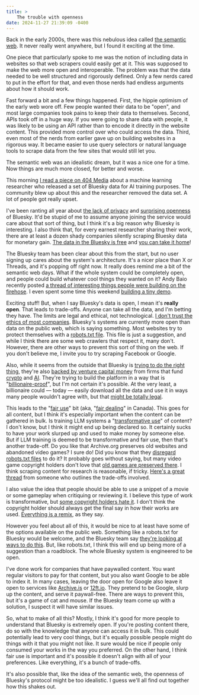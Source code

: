 ```yaml
---
title: >
    The trouble with openness
date: 2024-11-27 21:39:09 -0400
---
```


Back in the early 2000s, there was this nebulous idea called [the semantic web](https://en.wikipedia.org/wiki/Semantic_Web). It never really went anywhere, but I found it exciting at the time.

One piece that particularly spoke to me was the notion of including data in websites so that web scrapers could easily get at it. This was supposed to make the web more open and interoperable. The problem was that the data needed to be well structured and rigorously defined. Only a few nerds cared to put in the effort for that, and even those nerds had endless arguments about how it should work.

Fast forward a bit and a few things happened. First, the hippie optimism of the early web wore off. Few people wanted their data to be "open", and most large companies took pains to keep their data to themselves. Second, APIs took off in a huge way. If you were going to share data with people, it was likely to be using an API rather than to encode it directly in the website content. This provided more control over who could access the data. Third, even most of the nerds from earlier gave up on building websites in a rigorous way. It became easier to use query selectors or natural language tools to scrape data from the few sites that would still let you.

The semantic web was an idealistic dream, but it was a nice one for a time. Now things are much more closed, for better and worse.

This morning [I read a piece on 404 Media](https://www.404media.co/someone-made-a-dataset-of-one-million-bluesky-posts-for-machine-learning-research/) about a machine learning researcher who released a set of Bluesky data for AI training purposes. The community blew up about this and the researcher removed the data set. A lot of people got really upset.

I've been ranting all year about [the lack of privacy](https://anderegg.ca/2024/02/24/bluesky-frustrations-part-2#:~:text=I%20think%20people%20will%20be%20surprised%20by%20how%20little%20privacy%20there%20is%20on%20the%20service) and [surprising openness](https://anderegg.ca/2024/11/15/maybe-bluesky-has-won#:~:text=as%20of%20today.-,Radically%20open,-I%20think%20some) of Bluesky. It'd be stupid of me to assume anyone joining the service would care about that sort of thing, but I think it's a big reason why Bluesky is interesting. I also think that, for every earnest researcher sharing their work, there are at least a dozen shady companies silently scraping Bluesky data for monetary gain. [The data in the Bluesky is free](https://bsky.app/profile/bnewbold.net/post/3kmejoegk432f) and [you can take it home](https://docs.bsky.app/blog/repo-export)!

The Bluesky team has been clear about this from the start, but no user signing up cares about the system's architecture. It's a nicer place than X or Threads, and it's popping off right now. It really does remind me a bit of the semantic web days. What if the whole system could be completely open, and people could build whatever cool things they wanted on it? Andy Baio recently posted [a thread of interesting things people were building on the firehose](https://bsky.app/profile/andy.baio.net/post/3lbcx2rwjuk2z). I even spent some time this weekend [building a tiny demo](https://anderegg.ca/2024/11/25/playing-with-the-bluesky-firehose).

Exciting stuff! But, when I say Bluesky's data is open, I mean it's **really open**. That leads to trade-offs. Anyone can take all the data, and I'm betting they have. The limits are legal and ethical, not technological. [I don't trust the ethics of most companies](https://www.theverge.com/2024/6/28/24188391/microsoft-ai-suleyman-social-contract-freeware). Bluesky's systems are currently more open than data on the public web, which is saying something. Most websites try to protect themselves with a [robots.txt file](https://en.wikipedia.org/wiki/Robots.txt). This file is just a suggestion, and while I think there are some web crawlers that respect it, many don't. However, there are other ways to prevent this sort of thing on the web. If you don't believe me, I invite you to try scraping Facebook or Google.

Also, while it seems from the outside that Bluesky is [trying to do the right thing](https://bsky.social/about/faq#:~:text=What%20is%20the%20corporate%20structure%20of%20Bluesky%3F), they're also [backed by venture capital money](https://bsky.social/about/blog/10-24-2024-series-a) from firms that fund [crypto](https://www.blockchaincapital.com/) and [AI](https://trueventures.com/portfolio). They're trying to build the platform in a way that is "[billionaire-proof](https://www.cnbc.com/2024/11/21/bluesky-ceo-jay-graber-says-x-rival-is-billionaire-proof.html)", but I'm not certain it's possible. At the very least, a billionaire could — today — easily download all the data and use it in ways many people wouldn't agree with, but that [might be totally legal](https://www.arl.org/blog/training-generative-ai-models-on-copyrighted-works-is-fair-use/).

This leads to the "[fair use](https://en.wikipedia.org/wiki/Fair_use)" bit (aka, "[fair dealing](https://en.wikipedia.org/wiki/Fair_dealing_in_Canadian_copyright_law)" in Canada). This goes for all content, but I think it's especially important when the content can be gathered in bulk. Is training LLM systems a "[transformative use](https://en.wikipedia.org/wiki/Transformative_use)" of content? I don't know, but I think it might end up being declared so. It certainly sucks to have your work slurped up and used to make money by someone else. But if LLM training is deemed to be transformative and fair use, then that's another trade-off. Do you like that Archive.org preserves old websites and abandoned video games? I sure do! Did you know that they [disregard robots.txt files](https://blog.archive.org/2017/04/17/robots-txt-meant-for-search-engines-dont-work-well-for-web-archives/) to do it? It probably goes without saying, but many video game copyright holders don't love that [old games are preserved there](https://archive.org/details/softwarelibrary_msdos_games). I think scraping content for research is reasonable, if tricky. [Here's a great thread](https://bsky.app/profile/cfiesler.bsky.social/post/3lbwurkbfcs2w) from someone who outlines the trade-offs involved.

I also value the idea that people should be able to use a snippet of a movie or some gameplay when critiquing or reviewing it. I believe this type of work is transformative, but [some copyright holders hate it](https://www.theverge.com/games/24272743/nintendo-retro-game-corps-russ-crandall-profile-youtube-emulation-dmca-takedown-copyright-strike). I don't think the copyright holder should always get the final say in how their works are used. [Everything is a remix](https://www.youtube.com/@KirbyFerguson/featured), as they say.

However you feel about all of this, it would be nice to at least have some of the options available on the public web. Something like a robots.txt for Bluesky would be welcome, and the Bluesky team say [they're looking at ways to do this](https://bsky.app/profile/bsky.app/post/3lbvgvbvcf22c). But, like robots.txt, I think this will end up being more of a suggestion than a roadblock. The whole Bluesky system is engineered to be open.

I've done work for companies that have paywalled content. You want regular visitors to pay for that content, but you also want Google to be able to index it. In many cases, leaving the door open for Google also leave it open to services like [Archive.is](https://archive.is/) or [12ft.io](https://12ft.io/). They pretend to be Google, slurp up the content, and serve it paywall-free. There are ways to prevent this, but it's a game of cat and mouse. If the Bluesky team come up with a solution, I suspect it will have similar issues.

So, what to make of all this? Mostly, I think it's good for more people to understand that Bluesky is extremely open. If you're posting content there, do so with the knowledge that anyone can access it in bulk. This could potentially lead to very cool things, but it's equally possible people might do things with it that you might not like. It sure would be nice if people only consumed your works in the way you preferred. On the other hand, I think fair use is important and it's possible it doesn't align with all of your preferences. Like everything, it's a bunch of trade-offs.

It's also possible that, like the idea of the semantic web, the openness of Bluesky's protocol might be too idealistic. I guess we'll all find out together how this shakes out.
